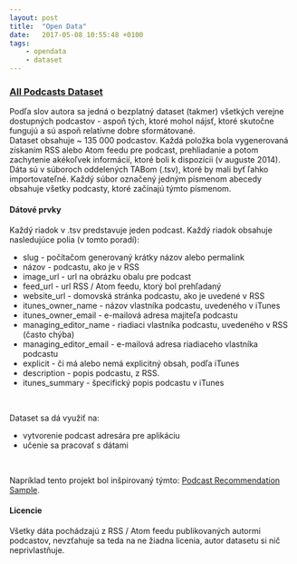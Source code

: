 ```yaml
---
layout: post
title:  "Open Data"
date:   2017-05-08 10:55:48 +0100
tags: 
    - opendata
    - dataset
---
```


### [All Podcasts Dataset](https://github.com/ageitgey/all-podcasts-dataset)<br>

Podľa slov autora sa jedná o bezplatný dataset (takmer) všetkých verejne dostupných podcastov - aspoň tých, ktoré mohol nájsť, ktoré skutočne fungujú a sú aspoň relatívne dobre sformátované.<br>
Dataset obsahuje ~ 135 000 podcastov. Každá položka bola vygenerovaná získaním RSS alebo Atom feedu pre podcast, prehliadanie a potom zachytenie akékoľvek informácií, ktoré boli k dispozícii (v auguste 2014).<br>
Dáta sú v súboroch oddelených TABom (.tsv), ktoré by mali byť ľahko importovateľné. Každý súbor označený jedným písmenom abecedy obsahuje všetky podcasty, ktoré začínajú týmto písmenom.<br>

#### Dátové prvky
Každý riadok v .tsv predstavuje jeden podcast.
Každý riadok obsahuje nasledujúce polia (v tomto poradí):
- slug - počítačom generovaný krátky názov alebo permalink
- názov - podcastu, ako je v RSS
- image_url - url na obrázku obalu pre podcast
- feed_url - url RSS / Atom feedu, ktorý bol prehľadaný
- website_url - domovská stránka podcastu, ako je uvedené v RSS
- itunes_owner_name - názov vlastníka podcastu, uvedeného v iTunes
- itunes_owner_email - e-mailová adresa majiteľa podcastu
- managing_editor_name - riadiaci vlastníka podcastu, uvedeného v RSS (často chýba)
- managing_editor_email - e-mailová adresa riadiaceho vlastníka podcastu
- explicit - či má alebo nemá explicitný obsah, podľa iTunes
- description - popis podcastu, z RSS.
- itunes_summary - špecifický popis podcastu v iTunes
<br>

Dataset sa dá využiť na:<br>
- vytvorenie podcast adresára pre aplikáciu
- učenie sa pracovať s dátami
<br>

Napríklad tento projekt bol inšpirovaný týmto: [Podcast Recommendation Sample](http://www.objectivity.com/building-a-recommendation-engine-using-a-graph-database/).<br>

#### Licencie
Všetky dáta pochádzajú z RSS / Atom feedu publikovaných autormi podcastov, nevzťahuje sa teda na ne žiadna licenia, autor datasetu si nič neprivlastňuje.